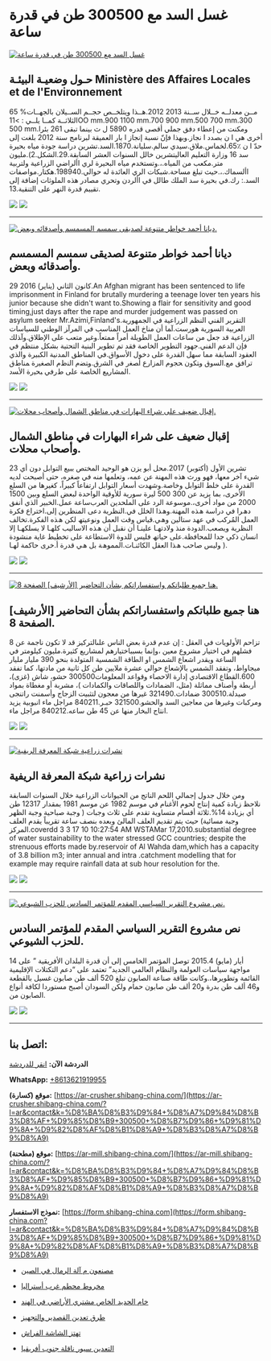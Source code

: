 # غسل السد مع 300500 طن في قدرة ساعة

<a href="https://swt.shibang-china.com/?l=ar&img&k=%D8%BA%D8%B3%D9%84+%D8%A7%D9%84%D8%B3%D8%AF+%D9%85%D8%B9+300500+%D8%B7%D9%86+%D9%81%D9%8A+%D9%82%D8%AF%D8%B1%D8%A9+%D8%B3%D8%A7%D8%B9%D8%A9" target="_blank">![غسل السد مع 300500 طن في قدرة ساعة](http://static.shibang-china.com/all-800x300/608.jpg)</a>

## ﺣـﻮﻝ ﻭﺿﻌﻴـﺔ ﺍﻟﺒﻴﺌـﺔ Ministère des Affaires Locales et de l&#39;Environnement
65 %ﻣــﻦ ﻣﻌﺪﻟــﻪ ﺧــﻼل ﺳــﻨﺔ 2013 2012.ﻫــﺬا وﻳﺘﻠﺨــﺺ ﺣﺠــﻢ اﻟﺴــﻴﻼن ﺑﺎﻟﺠﻬــﺎت اﻟﺜﻼﺛــﺔ ﻛﻤــﺎ ﻳﻠــﻲ : &gt;11OO mm.900 1100 mm.700 900 mm.500 700 mm.300 500 mm.وﻣﻜﻨﺖ ﻣﻦ إﻋﻄﺎء دﻓﻖ ﺟﻤﻠﻲ أﻗﺼﻰ ﻗﺪره 5890 ل ث ﺑﻴﻨﻤﺎ ﺗﺒﻘﻰ 261 ﺑﺌﺮا أﺧﺮى ﻫﻲ ا ن ﺑﺼﺪد ا ﻧﺠﺎز.وﺑﻬﺬا ﻓﺈنّ ﻧﺴﺒﺔ إﻧﺠﺎز ا ﺑﺎر اﻟﻌﻤﻴﻘﺔ ﻟﺒﺮﻧﺎﻣﺞ ﺳﻨﺔ 2012 ﺑﻠﻐﺖ إﻟﻰ ﺣﺪّ ا ن ٪65.ﻟﺨﻤﺎس.ﻣﻼق.ﺳﻴﺪي ﺳﺎﻟﻢ.ﺳﻠﻴﺎﻧﺔ.1870.اﻟﺴﺪ.تشرين دراسة جودة مياه بحيرة سد 16 وزارة التعليم العاليتشرين خالل السنوات العشر السابقة.29.الشكل.2).مليون متر.مكعب من المياه.،.وتستخدم مياه البحيرة لري األراضي الزراعية ولتربية األسماك.،.حيث تبلغ مساحة.شبكات الري العائدة له حوالي.198940.هكتار.مواصفات السد.: رك.في بحيرة سد الملك طالل في األردن وتحري مصادر هذه الملوثات إضافة إلى تقييم قدرة النهر على التنقية.13.


<a href="https://whatsapp.shibangsoft.com/WhatsApp.php" target="_blank" title="WhatsApp">![](http://static.shibang-china.com/icon/whatsapp.png)</a> <a href="https://swt.shibang-china.com/?l=ar&icon&k=%D8%BA%D8%B3%D9%84+%D8%A7%D9%84%D8%B3%D8%AF+%D9%85%D8%B9+300500+%D8%B7%D9%86+%D9%81%D9%8A+%D9%82%D8%AF%D8%B1%D8%A9+%D8%B3%D8%A7%D8%B9%D8%A9" target="_blank">![](http://static.shibang-china.com/icon/chat-ar.png)</a>

---

<a href="https://swt.shibang-china.com/?l=ar&img&k=%D8%BA%D8%B3%D9%84+%D8%A7%D9%84%D8%B3%D8%AF+%D9%85%D8%B9+300500+%D8%B7%D9%86+%D9%81%D9%8A+%D9%82%D8%AF%D8%B1%D8%A9+%D8%B3%D8%A7%D8%B9%D8%A9" target="_blank">![ديانا أحمد خواطر متنوعة لصديقى سمسم المسمسم وأصدقائه وبعض.](http://static.shibang-china.com/all-800x300/198.jpg)</a>

## ديانا أحمد خواطر متنوعة لصديقى سمسم المسمسم وأصدقائه وبعض.
29 كانون الثاني (يناير) 2016.An Afghan migrant has been sentenced to life imprisonment in Finland for brutally murdering a teenage lover ten years his junior because she didn&#39;t want to.Showing a flair for sensitivity and good timing,just days after the rape and murder judgement was passed on asylum seeker Mr.Azimi,Finland&#39;s.التقرير الفني النظم الزراعية في الجمهورية العربية السورية هورست.آﻤﺎ أن ﻣﻨﺎخ اﻟﻌﻤﻞ اﻟﻤﻨﺎﺳﺐ ﻓﻲ اﻟﻤﺮآﺰ اﻟﻮﻃﻨﻲ ﻟﻠﺴﻴﺎﺳﺎت اﻟﺰراﻋﻴﺔ ﻗﺪ ﺟﻌﻞ ﻣﻦ ﺳﺎﻋﺎت اﻟﻌﻤﻞ اﻟﻄﻮﻳﻠﺔ أﻣﺮاً ﻣﻤﺘﻌﺎً.وﻏﻴﺮ ﻣﺘﻌﺐ ﻋﻠﻰ اﻹﻃﻼق.وآﺬﻟﻚ ﻓﺈن اﻟﺪﻋﻢ اﻟﻔﻨﻲ.ﺟﻬﻮد اﻟﺘﻄﻮﻳﺮ اﻟﺨﺎﺻﺔ ﻓﻘﺪ ﺗﻢ ﺗﻄﻮﻳﺮ اﻟﺒﻨﻴﺔ اﻟﺘﺤﺘﻴﺔ ﺑﺸﻜﻞ ﻣﻨﺘﻈﻢ ﻓﻲ اﻟﻌﻘﻮد اﻟﺴﺎﺑﻘﺔ ﻣﻤﺎ ﺳﻬﻞ اﻟﻘﺪرة ﻋﻠﻰ دﺧﻮل اﻷﺳﻮاق.ﻓﻲ اﻟﻤﻨﺎﻃﻖ اﻟﻤﺪﻧﻴﺔ اﻟﻜﺒﻴﺮة واﻟﺬي ﺗﺮاﻓﻖ ﻣﻊ.ﺍﻟﺴﻭﻕ ﻭﺘﻜﻭﻥ ﺤﺠﻭﻡ ﺍﻟﻤﺯﺍﺭﻉ ﺃﺼﻐﺭ ﻓﻲ ﺍﻟﺸﺭﻕ.ﻭﺘﻀﻡ ﺍﻟﻨﻅﻡ ﺍﻟﺼﻐﻴﺭﺓ ﻤﻨﺎﻁﻕ ﺍﻟﻤﺸﺎﺭﻴﻊ ﺍﻟﺨﺎﺼﺔ ﻋﻠﻰ ﻁﺭﻓﻲ ﺒﺤﻴﺭﺓ ﺍﻷﺴﺩ.


<a href="https://whatsapp.shibangsoft.com/WhatsApp.php" target="_blank" title="WhatsApp">![](http://static.shibang-china.com/icon/whatsapp.png)</a> <a href="https://swt.shibang-china.com/?l=ar&icon&k=%D8%BA%D8%B3%D9%84+%D8%A7%D9%84%D8%B3%D8%AF+%D9%85%D8%B9+300500+%D8%B7%D9%86+%D9%81%D9%8A+%D9%82%D8%AF%D8%B1%D8%A9+%D8%B3%D8%A7%D8%B9%D8%A9" target="_blank">![](http://static.shibang-china.com/icon/chat-ar.png)</a>

---

<a href="https://swt.shibang-china.com/?l=ar&img&k=%D8%BA%D8%B3%D9%84+%D8%A7%D9%84%D8%B3%D8%AF+%D9%85%D8%B9+300500+%D8%B7%D9%86+%D9%81%D9%8A+%D9%82%D8%AF%D8%B1%D8%A9+%D8%B3%D8%A7%D8%B9%D8%A9" target="_blank">![إقبال ضعيف على شراء البهارات في مناطق الشمال وأصحاب محلات.](http://static.shibang-china.com/all-800x300/640.jpg)</a>

## إقبال ضعيف على شراء البهارات في مناطق الشمال وأصحاب محلات.
23 تشرين الأول (أكتوبر) 2017.محل أبو يزن هو الوحيد المختص ببيع التوابل دون أي شيء آخر معها، فهو ورث هذه المهنة عن عمه، وتعلمها منه في صغره، حتى أصبحت لديه القدرة على خلط التوابل وخاصة.وشهدت أسعار التوابل ارتفاعاً كبيراً، كغيرها من السلع الأخرى، بما يزيد عن 300 500 ليرة سورية للأوقية الواحدة لبعض السلع وبين 1500 2000 من مواد أخرى،.موسوعة الرد على الملحدين العربﺳﺎﻋﺔ ﻋﻤﻞ.اﻟﺨﺒﯿﺮ اﻟﺬي أﻧﻔﻖ دھﺮا ﻓﻲ دراﺳﺔ ھﺬه اﻟﻤﮭﻨﺔ.وھﺬا اﻟﺨﻠﻞ ﻓﻲ.اﻟﻨﻈﺮﯾﺔ دﻋﻰ اﻟﻤﻨﻈﺮﯾﻦ إﻟﻰ.اﺧﺘﺮاع ﻓﻜﺮة اﻟﻌﻤﻞ اﻟﻤُﺮﻛﺐ ﻓﻲ ﻋﮭﺪ ﺳﺘﺎﻟﯿﻦ وھﻲ.ﻗﯿﺎس وﻗﺖ اﻟﻌﻤﻞ وﻧﻮﻋﯿﺘﮫ ﻟﻜﻦ ھﺬه اﻟﻔﻜﺮة.ﺗﺨﺎﻟﻒ اﻟﻨﻈﺮﯾﺔ وﯾﺼﻌﺐ.اﻟﺪودة ﻣﻨﺬ وﻻدﺗﮭـﺎ ﻋﻠﯿﻨـﺎ أن ﻧﻘﺒﻞ أن ھﺬه اﻻﺳﺎﻟﯿﺐ ﻛﻠﮭـﺎ ﻻ ﯾﺴﻠﻜﮭـﺎ إﻻ اﻧﺴﺎن ذﻛﻲ ﺟﺪا ﻟﻠﻤﺤﺎﻓﻈﺔ.ﻋﻠﻰ ﺣﯿﺎﺗﮫ ﻓﻠﯿﺲ ﻟﻠﺪوة اﻻﺳﺘﻄﺎﻋﺔ ﻋﻠﻰ ﺗﺨﻄﯿﻂ ﻏﺎﯾﺔ ﻣﻨﺸﻮدة وﻟﯿﺲ ﺻﺎﺣﺐ ھﺬا اﻟﻌﻘﻞ اﻟﻜﺎﺋﻨـﺎت.اﻟﻤﻤﻮھﺔ ﺑﻞ ھﻲ ﻗﺪرة أ.ﺧﺮى ﺣﺎﻛﻤﺔ ﻟﮭـﺎ ).


<a href="https://whatsapp.shibangsoft.com/WhatsApp.php" target="_blank" title="WhatsApp">![](http://static.shibang-china.com/icon/whatsapp.png)</a> <a href="https://swt.shibang-china.com/?l=ar&icon&k=%D8%BA%D8%B3%D9%84+%D8%A7%D9%84%D8%B3%D8%AF+%D9%85%D8%B9+300500+%D8%B7%D9%86+%D9%81%D9%8A+%D9%82%D8%AF%D8%B1%D8%A9+%D8%B3%D8%A7%D8%B9%D8%A9" target="_blank">![](http://static.shibang-china.com/icon/chat-ar.png)</a>

---

<a href="https://swt.shibang-china.com/?l=ar&img&k=%D8%BA%D8%B3%D9%84+%D8%A7%D9%84%D8%B3%D8%AF+%D9%85%D8%B9+300500+%D8%B7%D9%86+%D9%81%D9%8A+%D9%82%D8%AF%D8%B1%D8%A9+%D8%B3%D8%A7%D8%B9%D8%A9" target="_blank">![هنا جميع طلباتكم واستفساراتكم بشأن التحاضير [الأرشيف] الصفحة 8.](http://static.shibang-china.com/all-800x300/622.jpg)</a>

## هنا جميع طلباتكم واستفساراتكم بشأن التحاضير [الأرشيف] الصفحة 8.
8 تزاحم الأولويات في العقل : إن عدم قدرة بعض الناس علىالتركيز قد لا تكون ناجمة عن فشلهم في اختيار مشروع معين ،وإنما بسبباختيارهم لمشاريع كثيرة.مليون كيلومتر في الساعة ويقدر اشعاع الشمس او الطاقة الشمسية المتولدة بنحو 390 مليار مليار ميجاواط، وتفقد الشمس بالإشعاع حوالي عشرة ملايين طن كل ثانية من مادتها، كما تفقد 600.القطاع الاقتصادي إدارة الاحصاء وقواعد المعلومات300500 حشو، شاش (غزى)، أربطة وأصناف مماثلة (مثل، الضمادات واللصاقات والكمادات )، مشربة أو مغطاة بمواد صيدلة.300510  ضمادات.321490  غيرها من معجون لتثبيت الزجاج وأسمنت راتنجى ومركبات وغيرها من معاجين السد والحشو.321500 حبـر.840211 مراجل ماء انبوبية يزيد انتاج البخار منها عن 45 طن ساعه.840212 مراجل ماء.


<a href="https://whatsapp.shibangsoft.com/WhatsApp.php" target="_blank" title="WhatsApp">![](http://static.shibang-china.com/icon/whatsapp.png)</a> <a href="https://swt.shibang-china.com/?l=ar&icon&k=%D8%BA%D8%B3%D9%84+%D8%A7%D9%84%D8%B3%D8%AF+%D9%85%D8%B9+300500+%D8%B7%D9%86+%D9%81%D9%8A+%D9%82%D8%AF%D8%B1%D8%A9+%D8%B3%D8%A7%D8%B9%D8%A9" target="_blank">![](http://static.shibang-china.com/icon/chat-ar.png)</a>

---

<a href="https://swt.shibang-china.com/?l=ar&img&k=%D8%BA%D8%B3%D9%84+%D8%A7%D9%84%D8%B3%D8%AF+%D9%85%D8%B9+300500+%D8%B7%D9%86+%D9%81%D9%8A+%D9%82%D8%AF%D8%B1%D8%A9+%D8%B3%D8%A7%D8%B9%D8%A9" target="_blank">![نشرات زراعية شبكة المعرفة الريفية](http://static.shibang-china.com/all-800x300/704.jpg)</a>

## نشرات زراعية شبكة المعرفة الريفية
ومن خلال جدول إجمالي اللحم الناتج من الحيوانات الزراعية خلال السنوات السابقة نلاحظ زيادة كمية إنتاج لحوم الأغنام في موسم 1982 عن موسم 1981 بمقدار 12317 طن أي بزيادة 14%.ثلاثة أقسام متساوية تقدم على ثلاث وجبات ( وجبة صباحية وجبة الظهر وجبة مسائية) حيث يتم تقديم العلف المالئ وبعده بنصف ساعة تقريباً يقدم العلف المركز.coverdd 3 3 17 10 10:27:54 AM WSTAMar 17,2010.substantial degree of water sustainability to the water stressed GCC countries; despite the strenuous efforts made by.reservoir of Al Wahda dam,which has a capacity of 3.8 billion m3; inter annual and intra .catchment modelling that for example may require rainfall data at sub hour resolution for the.


<a href="https://whatsapp.shibangsoft.com/WhatsApp.php" target="_blank" title="WhatsApp">![](http://static.shibang-china.com/icon/whatsapp.png)</a> <a href="https://swt.shibang-china.com/?l=ar&icon&k=%D8%BA%D8%B3%D9%84+%D8%A7%D9%84%D8%B3%D8%AF+%D9%85%D8%B9+300500+%D8%B7%D9%86+%D9%81%D9%8A+%D9%82%D8%AF%D8%B1%D8%A9+%D8%B3%D8%A7%D8%B9%D8%A9" target="_blank">![](http://static.shibang-china.com/icon/chat-ar.png)</a>

---

<a href="https://swt.shibang-china.com/?l=ar&img&k=%D8%BA%D8%B3%D9%84+%D8%A7%D9%84%D8%B3%D8%AF+%D9%85%D8%B9+300500+%D8%B7%D9%86+%D9%81%D9%8A+%D9%82%D8%AF%D8%B1%D8%A9+%D8%B3%D8%A7%D8%B9%D8%A9" target="_blank">![نص مشروع التقرير السياسي المقدم للمؤتمر السادس للحزب الشيوعي.](http://static.shibang-china.com/all-800x300/248.jpg)</a>

## نص مشروع التقرير السياسي المقدم للمؤتمر السادس للحزب الشيوعي.
14 أيار (مايو) 2015.4 توصل المؤتمر الخامس إلى أن قدرة البلدان الأفريقية ” على مواجهة سياسات العولمة والنظام العالمي الجديد” تعتمد على “دعم التكتلات الإقليمية القائمة وتطويرها،.وكانت طاقة صناعة الصابون تبلغ 520 ألف طن صابون غسيل بالقطعة و46 ألف طن بدرة و20 ألف طن صابون حمام ولكن السودان أصبح مستوردا لكافة أنواع الصابون من.

<a href="https://whatsapp.shibangsoft.com/WhatsApp.php" target="_blank" title="WhatsApp">![](http://static.shibang-china.com/icon/whatsapp.png)</a> <a href="https://swt.shibang-china.com/?l=ar&icon&k=%D8%BA%D8%B3%D9%84+%D8%A7%D9%84%D8%B3%D8%AF+%D9%85%D8%B9+300500+%D8%B7%D9%86+%D9%81%D9%8A+%D9%82%D8%AF%D8%B1%D8%A9+%D8%B3%D8%A7%D8%B9%D8%A9" target="_blank">![](http://static.shibang-china.com/icon/chat-ar.png)</a>

---
## اتصل بنا:

**الدردشة الآن:** [انقر للدردشة](https://swt.shibang-china.com?l=ar&contact&k=%D8%BA%D8%B3%D9%84+%D8%A7%D9%84%D8%B3%D8%AF+%D9%85%D8%B9+300500+%D8%B7%D9%86+%D9%81%D9%8A+%D9%82%D8%AF%D8%B1%D8%A9+%D8%B3%D8%A7%D8%B9%D8%A9)

**WhatsApp:**  [+8613621919955](https://whatsapp.shibangsoft.com/WhatsApp.php)

**موقع (كسارة):** [https://ar-crusher.shibang-china.com/](https://ar-crusher.shibang-china.com/?l=ar&contact&k=%D8%BA%D8%B3%D9%84+%D8%A7%D9%84%D8%B3%D8%AF+%D9%85%D8%B9+300500+%D8%B7%D9%86+%D9%81%D9%8A+%D9%82%D8%AF%D8%B1%D8%A9+%D8%B3%D8%A7%D8%B9%D8%A9)

**موقع (مطحنة):** [https://ar-mill.shibang-china.com/](https://ar-mill.shibang-china.com/?l=ar&contact&k=%D8%BA%D8%B3%D9%84+%D8%A7%D9%84%D8%B3%D8%AF+%D9%85%D8%B9+300500+%D8%B7%D9%86+%D9%81%D9%8A+%D9%82%D8%AF%D8%B1%D8%A9+%D8%B3%D8%A7%D8%B9%D8%A9)

**نموذج الاستفسار:** [https://form.shibang-china.com](https://form.shibang-china.com?l=ar&contact&k=%D8%BA%D8%B3%D9%84+%D8%A7%D9%84%D8%B3%D8%AF+%D9%85%D8%B9+300500+%D8%B7%D9%86+%D9%81%D9%8A+%D9%82%D8%AF%D8%B1%D8%A9+%D8%B3%D8%A7%D8%B9%D8%A9)

* [مصنعون م آلة الرمال في الصين](../29/%D9%85%D8%B5%D9%86%D8%B9%D9%88%D9%86%20%D9%85%20%D8%A2%D9%84%D8%A9%20%D8%A7%D9%84%D8%B1%D9%85%D8%A7%D9%84%20%D9%81%D9%8A%20%D8%A7%D9%84%D8%B5%D9%8A%D9%86.md)

* [مخروط محطم غرب أستراليا](../30/%D9%85%D8%AE%D8%B1%D9%88%D8%B7%20%D9%85%D8%AD%D8%B7%D9%85%20%D8%BA%D8%B1%D8%A8%20%D8%A3%D8%B3%D8%AA%D8%B1%D8%A7%D9%84%D9%8A%D8%A7.md)

* [خام الحديد الخاص مشتري الأراضي في الهند](../29/%D8%AE%D8%A7%D9%85%20%D8%A7%D9%84%D8%AD%D8%AF%D9%8A%D8%AF%20%D8%A7%D9%84%D8%AE%D8%A7%D8%B5%20%D9%85%D8%B4%D8%AA%D8%B1%D9%8A%20%D8%A7%D9%84%D8%A3%D8%B1%D8%A7%D8%B6%D9%8A%20%D9%81%D9%8A%20%D8%A7%D9%84%D9%87%D9%86%D8%AF.md)

* [طرق تعدين القصدير والتجهيز](../28/%D8%B7%D8%B1%D9%82%20%D8%AA%D8%B9%D8%AF%D9%8A%D9%86%20%D8%A7%D9%84%D9%82%D8%B5%D8%AF%D9%8A%D8%B1%20%D9%88%D8%A7%D9%84%D8%AA%D8%AC%D9%87%D9%8A%D8%B2.md)

* [تهتز الشاشة الفراش](../27/%D8%AA%D9%87%D8%AA%D8%B2%20%D8%A7%D9%84%D8%B4%D8%A7%D8%B4%D8%A9%20%D8%A7%D9%84%D9%81%D8%B1%D8%A7%D8%B4.md)

* [التعدين سيور ناقلة جنوب أفريقيا](../27/%D8%A7%D9%84%D8%AA%D8%B9%D8%AF%D9%8A%D9%86%20%D8%B3%D9%8A%D9%88%D8%B1%20%D9%86%D8%A7%D9%82%D9%84%D8%A9%20%D8%AC%D9%86%D9%88%D8%A8%20%D8%A3%D9%81%D8%B1%D9%8A%D9%82%D9%8A%D8%A7.md)